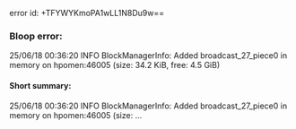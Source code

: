 error id: +TFYWYKmoPA1wLL1N8Du9w==
### Bloop error:

25/06/18 00:36:20 INFO BlockManagerInfo: Added broadcast_27_piece0 in memory on hpomen:46005 (size: 34.2 KiB, free: 4.5 GiB)
#### Short summary: 

25/06/18 00:36:20 INFO BlockManagerInfo: Added broadcast_27_piece0 in memory on hpomen:46005 (size: ...